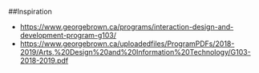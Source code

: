 ##Inspiration
- https://www.georgebrown.ca/programs/interaction-design-and-development-program-g103/
- https://www.georgebrown.ca/uploadedfiles/ProgramPDFs/2018-2019/Arts,%20Design%20and%20Information%20Technology/G103-2018-2019.pdf